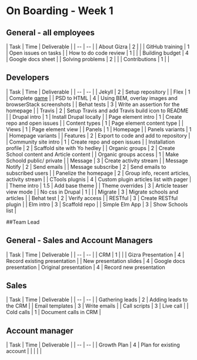 # On Boarding - Week 1

## General - all employees

| Task | Time | Deliverable |
| -- | -- |
| About Gizra | 2 | |
| GitHub training | 1 | Open issues on tasks |
| How to do code review | 1 | |
| Building budget | 4 | Google docs sheet |
| Solving problems | 2 |  |
| Contributions | 1 |  |

## Developers

| Task | Time | Deliverable |
| -- | -- |
| Jekyll | 2 | Setup repository |
| Flex | 1 | Complete [game](http://flexboxfroggy.com/) |
| PSD to HTML | 4 | Using BEM, overlay images and browserStack screenshots |
| Behat tests | 3 | Write an assertion for the homepage |
| Travis | 2 | Setup Travis and add Travis build icon to README |
| Drupal intro | 1 | Install Drupal locally |
| Page element intro | 1 | Create repo and open issues |
| Content types | 1 | Page element content type |
| Views | 1 | Page element view |
| Panels | 1 | Homepage |
| Panels variants | 1 | Homepage variants |
| Features | 2 | Export to code and add to repository |
| Community site intro | 1 | Create repo and open issues |
| Installation profile | 2 | Scaffold site with Yo hedley |
| Organic groups | 2 | Create School content and Article content |
| Organic groups access | 1 | Make Schoold public/ private |
| Message | 3 | Create activity stream |
| Message Notify | 2 | Send emails |
| Message subscribe | 2 | Send emails to subscribed users |
| Panelize the homepage | 2 | Group info, recent articles, activity stream |
| CTools plugnis | 4 | Custom plugin articles list with pager |
| Theme intro | 1.5 | Add base theme |
| Theme overrides | 3 | Article teaser view mode |
| No css in Drupal | 1 | |
| Migrate | 3 | Migrate schools and articles |
| Behat test | 2 | Verify access |
| RESTful | 3 | Create RESTful plugin |
| Elm intro | 3 | Scaffold repo |
| Simple Elm App | 3 | Show Schools list |

##Team Lead

## General - Sales and Account Managers

| Task | Time | Deliverable |
| -- | -- |
| CRM | 1 |  |
| Gizra Presentation | 4 | Record existing presentation |
| New presentation slides | 4 |  Google docs presentation
| Original presentation | 4 |  Record new presentation

## Sales

| Task | Time | Deliverable |
| -- | -- |
| Gathering leads | 2 | Adding leads to the CRM |
| Email templates | 3 | Write emails |
| Call scripts | 3 | Live call |
| Cold calls | 1 | Document calls in CRM |

## Account manager

| Task | Time | Deliverable |
| -- | -- |
| Growth Plan | 4 | Plan for existing account |
|  |  | |
